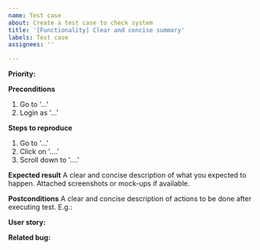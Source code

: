 ```yaml
---
name: Test case
about: Create a test case to check system
title: '[Functionality] Clear and concise summary'
labels: Test case
assignees: ''

---
```

**Priority:**


**Preconditions**
1. Go to '...'
2. Login as '...'

**Steps to reproduce**
1. Go to '...'
2. Click on '....'
3. Scroll down to '....'

**Expected result**
A clear and concise description of what you expected to happen.
Attached screenshots or mock-ups if available.

**Postconditions**
A clear and concise description of actions to be done after executing test. E.g.:

**User story:**


**Related bug:**
